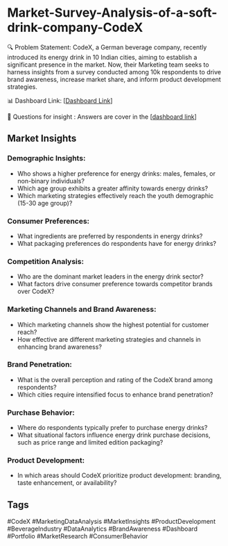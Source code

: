 # Market-Survey-Analysis-of-a-soft-drink-company-CodeX
🔍 Problem Statement:
CodeX, a German beverage company, recently introduced its energy drink in 10 Indian cities, aiming to establish a significant presence in the market. Now, their Marketing team seeks to harness insights from a survey conducted among 10k respondents to drive brand awareness, increase market share, and inform product development strategies.

📊 Dashboard Link: [[Dashboard Link](https://lnkd.in/eVumhiR9)]

🎯 Questions for insight :
Answers are cover in the [[dashboard link](https://lnkd.in/eVumhiR9)]

## Market Insights

### Demographic Insights:
- Who shows a higher preference for energy drinks: males, females, or non-binary individuals?
- Which age group exhibits a greater affinity towards energy drinks?
- Which marketing strategies effectively reach the youth demographic (15-30 age group)?

### Consumer Preferences:
- What ingredients are preferred by respondents in energy drinks?
- What packaging preferences do respondents have for energy drinks?

### Competition Analysis:
- Who are the dominant market leaders in the energy drink sector?
- What factors drive consumer preference towards competitor brands over CodeX?

### Marketing Channels and Brand Awareness:
- Which marketing channels show the highest potential for customer reach?
- How effective are different marketing strategies and channels in enhancing brand awareness?

### Brand Penetration:
- What is the overall perception and rating of the CodeX brand among respondents?
- Which cities require intensified focus to enhance brand penetration?

### Purchase Behavior:
- Where do respondents typically prefer to purchase energy drinks?
- What situational factors influence energy drink purchase decisions, such as price range and limited edition packaging?

### Product Development:
- In which areas should CodeX prioritize product development: branding, taste enhancement, or availability?

## Tags
#CodeX #MarketingDataAnalysis #MarketInsights #ProductDevelopment #BeverageIndustry #DataAnalytics #BrandAwareness #Dashboard #Portfolio #MarketResearch #ConsumerBehavior
